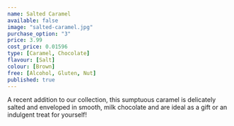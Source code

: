 ```yaml
---
name: Salted Caramel
available: false
image: "salted-caramel.jpg"
purchase_option: "3"
price: 3.99
cost_price: 0.01596
type: [Caramel, Chocolate]
flavour: [Salt]
colour: [Brown]
free: [Alcohol, Gluten, Nut]
published: true
---
```

A recent addition to our collection, this sumptuous caramel is delicately salted and enveloped in smooth, milk chocolate and are ideal as a gift or an indulgent treat for yourself!